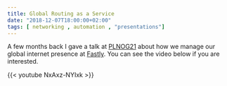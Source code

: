 ```yaml
---
title: Global Routing as a Service
date: "2018-12-07T18:00:00+02:00"
tags: [ networking , automation , "presentations"]
---
```


A few months back I gave a talk at [PLNOG21](https://plnog.pl/en/) about how we manage our global internet presence at [Fastly](https://www.fastly.com). You can see the video below if you are interested.

{{< youtube NxAxz-NYIxk >}}

